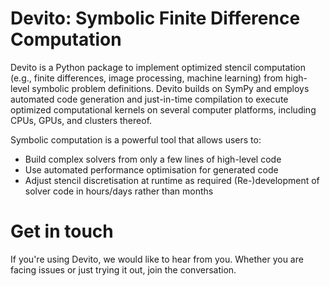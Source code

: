 # Devito: Symbolic Finite Difference Computation

Devito is a Python package to implement optimized stencil computation (e.g., finite differences, image processing, machine learning) from high-level symbolic problem definitions. Devito builds on SymPy and employs automated code generation and just-in-time compilation to execute optimized computational kernels on several computer platforms, including CPUs, GPUs, and clusters thereof.

Symbolic computation is a powerful tool that allows users to:

- Build complex solvers from only a few lines of high-level code
- Use automated performance optimisation for generated code
- Adjust stencil discretisation at runtime as required
(Re-)development of solver code in hours/days rather than months


# Get in touch

If you're using Devito, we would like to hear from you. Whether you are facing issues or just trying it out, join the conversation.

<!--

**Here are some ideas to get you started:**

🙋‍♀️ A short introduction - what is your organization all about?
🌈 Contribution guidelines - how can the community get involved?
👩‍💻 Useful resources - where can the community find your docs? Is there anything else the community should know?
🍿 Fun facts - what does your team eat for breakfast?
🧙 Remember, you can do mighty things with the power of [Markdown](https://docs.github.com/github/writing-on-github/getting-started-with-writing-and-formatting-on-github/basic-writing-and-formatting-syntax)
-->

